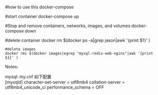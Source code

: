 #how to use this docker-compose
  
   #start container
   docker-compose up
   
   #Stop and remove containers, networks, images, and volumes
   docker-compose down

   #delete container
   docker rm $(docker ps -a|grep jason|awk '{print $1}' )
	
	#delete images
	docker rmi $(docker images|egrep "mysql-redis-web-nginx"|awk '{print $1}' )
Notes:

   mysql:  my.cnf 如下配置   
   [mysqld]
   character-set-server = utf8mb4
   collation-server = utf8mb4_unicode_ci
   performance_schema = OFF
   

   
